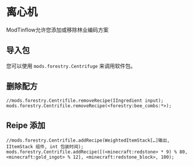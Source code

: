 # 离心机

ModTinflow允许您添加或移除林业编码方案

## 导入包

您可以使用 `mods.forestry.Centrifuge` 来调用软件包。

## 删除配方

```zenscript
//mods.forestry.Centrifile.removeRecipe(IIngredient input);
mods.forestry.Centrifile.removeRecipe(<forestry:bee_combs:*>);

```

## Reipe 添加

```zenscript
//mods.forestry.Centrifile.addRecipe(WeightedItemStack[…]输出, IItemStack 组件, int 包装时间);
mods.forestry.Centrifile.addRecipe([(<minecraft:redstone> * 9) % 80, <minecraft:gold_ingot> % 12], <minecraft:redstone_block>, 100);
```
